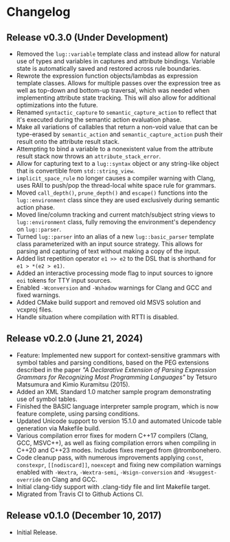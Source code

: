 # Changelog

## Release v0.3.0 (Under Development)

* Removed the `lug::variable` template class and instead allow for natural use of types and variables in captures and attribute bindings. Variable state is automatically saved and restored across rule boundaries.
* Rewrote the expression function objects/lambdas as expression template classes. Allows for multiple passes over the expression tree as well as top-down and bottom-up traversal, which was needed when implementing attribute state tracking. This will also allow for additional optimizations into the future.
* Renamed `syntactic_capture` to `semantic_capture_action` to reflect that it's executed during the semantic action evaluation phase.
* Make all variations of callables that return a non-void value that can be type-erased by `semantic_action` and `semantic_capture_action` push their result onto the attribute result stack.
* Attempting to bind a variable to a nonexistent value from the attribute result stack now throws an `attribute_stack_error`.
* Allow for capturing text to a `lug::syntax` object or any string-like object that is convertible from `std::string_view`.
* `implicit_space_rule` no longer causes a compiler warning with Clang, uses RAII to push/pop the thread-local white space rule for grammars.
* Moved `call_depth()`, `prune_depth()` and `escape()` functions into the `lug::environment` class since they are used exclusively during semantic action phase.
* Moved line/column tracking and current match/subject string views to `lug::environment` class, fully removing the environment's dependency on `lug::parser`.
* Turned `lug::parser` into an alias of a new `lug::basic_parser` template class parameterized with an input source strategy. This allows for parsing and capturing of text without making a copy of the input.
* Added list repetition operator `e1 >> e2` to the DSL that is shorthand for `e1 > *(e2 > e1)`.
* Added an interactive processing mode flag to input sources to ignore `eoi` tokens for TTY input sources.
* Enabled `-Wconversion` and `-Wshadow` warnings for Clang and GCC and fixed warnings.
* Added CMake build support and removed old MSVS solution and vcxproj files.
* Handle situation where compilation with RTTI is disabled.

## Release v0.2.0 (June 21, 2024)

* Feature: Implemented new support for context-sensitive grammars with symbol tables and parsing conditions, based on the PEG extensions described in the paper *"A Declarative Extension of Parsing Expression Grammars for Recognizing Most Programming Languages"* by Tetsuro Matsumura and Kimio Kuramitsu (2015).
* Added an XML Standard 1.0 matcher sample program demonstrating use of symbol tables.
* Finished the BASIC language interpreter sample program, which is now feature complete, using parsing conditions.
* Updated Unicode support to version 15.1.0 and automated Unicode table generation via Makefile build.
* Various compilation error fixes for modern C++17 compilers (Clang, GCC, MSVC++), as well as fixing compilation errors when compiling in C++20 and C++23 modes. Includes fixes merged from @trombonehero.
* Code cleanup pass, with numerous improvements applying `const`, `constexpr`, `[[nodiscard]]`, `noexcept` and fixing new compilation warnings enabled with `-Wextra`, `-Wextra-semi`, `-Wsign-conversion` and `-Wsuggest-override` on Clang and GCC.
* Initial clang-tidy support with .clang-tidy file and lint Makefile target.
* Migrated from Travis CI to Github Actions CI.

## Release v0.1.0 (December 10, 2017)

* Initial Release.